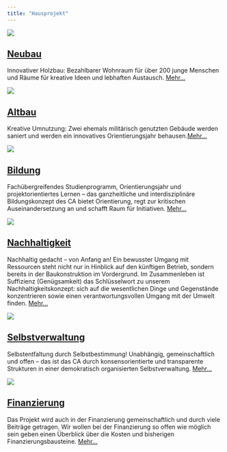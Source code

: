 ```yaml
---
title: "Hausprojekt"
---
```


<div class="front-box">
    <a href="/neubau" ><img src="/hausprojekt/neubau.png"></a>
    <div>
        <div><h2><a href="/neubau" >Neubau</a></h2></div>
        <p>
            Innovativer Holzbau: Bezahlbarer Wohnraum für über 200 junge Menschen und Räume für kreative Ideen und lebhaften Austausch. <a class="mehr" href="/neubau" >Mehr...</a>
        </p>
    </div>
</div>

<div class="front-box">
    <a href="/altbauten" ><img src="/hausprojekt/altbau.png"></a>
    <div>
        <div><h2><a href="/altbauten" >Altbau</a></h2></div>
        <p>
            Kreative Umnutzung: Zwei ehemals militärisch genutzten Gebäude werden saniert und werden ein innovatives Orientierungsjahr behausen.<a class="mehr" href="/altbauten" >Mehr...</a>
        </p>
    </div>
</div>

<div class="front-box">
    <a href="/bildung" ><img src="/hausprojekt/bildung.png"></a>
    <div>
        <div><h2><a href="/bildung" >Bildung</a></h2></div>
        <p>
            Fachübergreifendes Studienprogramm, Orientierungsjahr und projektorientiertes Lernen – das ganzheitliche und interdisziplinäre Bildungskonzept des CA bietet Orientierung, regt zur kritischen Auseinandersetzung an und schafft Raum für Initiativen. <a class="mehr" href="/bildung" >Mehr...</a>
        </p>
    </div>
</div>

<div class="front-box">
    <a href="/nachhaltigkeit" ><img src="/hausprojekt/nachhaltigkeit.png"></a>
    <div>
        <div><h2><a href="/nachhaltigkeit" >Nachhaltigkeit</a></h2></div>
        <p>
            Nachhaltig gedacht – von Anfang an! Ein bewusster Umgang mit Ressourcen steht nicht nur in Hinblick auf den künftigen Betrieb, sondern bereits in der Baukonstruktion im Vordergrund. Im Zusammenleben ist Suffizienz (Genügsamkeit) das Schlüsselwort zu unserem Nachhaltigkeitskonzept: sich auf die wesentlichen Dinge und Gegenstände konzentrieren sowie einen verantwortungsvollen Umgang mit der Umwelt finden. <a class="mehr" href="/nachhaltigkeit" >Mehr...</a>
        </p>
    </div>
</div>

<div class="front-box">
    <a href="/selbstverwaltung" ><img src="/hausprojekt/selbstverwaltung.png"></a>
    <div>
        <div><h2><a href="/selbstverwaltung" >Selbstverwaltung</a></h2></div>
        <p>
            Selbstentfaltung durch Selbstbestimmung! Unabhängig, gemeinschaftlich und offen – das ist das CA durch konsensorientierte und transparente Strukturen in einer demokratisch organisierten Selbstverwaltung. <a class="mehr" href="/selbstverwaltung" >Mehr...</a>
        </p>
    </div>
</div>

<div class="front-box">
    <a href="/finanzierung" ><img src="/hausprojekt/finanzierung.png"></a>
    <div>
        <div><h2><a href="/finanzierung" >Finanzierung</a></h2></div>
        <p>
            Das Projekt wird auch in der Finanzierung gemeinschaftlich und durch viele Beiträge getragen. Wir wollen bei der Finanzierung so offen wie möglich sein geben einen Überblick über die Kosten und bisherigen Finanzierungsbausteine. <a class="mehr" href="/finanzierung" >Mehr...</a>
        </p>
    </div>
</div>
